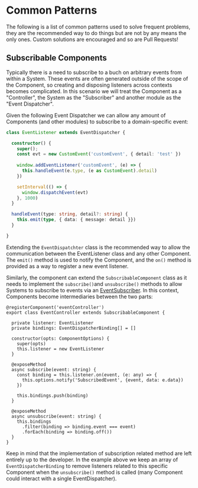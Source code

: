 # Common Patterns
The following is a list of common patterns used to solve frequent problems, they are the recommended way to do things but are not by any means the only ones. Custom solutions are encouraged and so are Pull Requests!

## Subscribable Components
Typically there is a need to subscribe to a buch on arbitrary events from within a System. These events are often generated outside of the scope of the Component, so creating and disposing listeners across contexts becomes complicated. In this scenario we will treat the Component as a "Controller", the System as the "Subscriber" and another module as the "Event Dispatcher".

Given the following Event Dispatcher we can allow any amount of Components (and other modules) to subscribe to a domain-specific event:

```ts
class EventListener extends EventDispatcher {

  constructor() {
    super();
    const evt = new CustomEvent('customEvent', { detail: 'test' })
    
    window.addEventListener('customEvent', (e) => {
      this.handleEvent(e.type, (e as CustomEvent).detail)      
    })

    setInterval(() => {
      window.dispatchEvent(evt)
    }, 1000)
  }

  handleEvent(type: string, detail?: string) {
    this.emit(type, { data: { message: detail }})
  }

}
```

Extending the `EventDispatchter` class is the recommended way to allow the communication between the EventListener class and any other Component. The `emit()` method is used to notify the Component, and the `on()` method is provided as a way to register a new event listener.

Similarly, the component can extend the `SubscribableComponent` class as it needs to implement the `subscribe()`and `unsubscribe()` methods to allow Systems to subscribe to events via an [EventSubscriber](../systems/common-patterns.md). In this context, Components become intermediaries between the two parts:

```
@registerComponent('eventController')
export class EventController extends SubscribableComponent {

  private listener: EventListener
  private bindings: EventDispatcherBinding[] = []

  constructor(opts: ComponentOptions) {
    super(opts)
    this.listener = new EventListener
  }

  @exposeMethod
  async subscribe(event: string) {
    const binding = this.listener.on(event, (e: any) => {
      this.options.notify('SubscribedEvent', {event, data: e.data})
    })

    this.bindings.push(binding)
  }
  
  @exposeMethod
  async unsubscribe(event: string) {
    this.bindings
      .filter(binding => binding.event === event)
      .forEach(binding => binding.off())
  }
}
```

Keep in mind that the implementation of subscription related method are left entirely up to the developer. In the example above we keep an array of `EventDispatcherBinding` to remove listeners related to this specific Component when the `unsubscribe()` method is called (many Component could interact with a single EventDispatcher).
